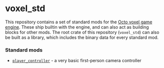 # voxel_std

This repository contains a set of standard mods for the [Octo voxel game engine](https://github.com/DouglasDwyer/octo-release). These ship builtin with the engine, and can also act as building blocks for other mods. The root crate of this repository (`voxel_std`) can also be built as a library, which includes the binary data for every standard mod.

### Standard mods

- [`player_controller`](/player_controller/) - a very basic first-person camera controller